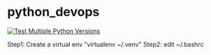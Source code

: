 # python_devops
[![Test Multiple Python Versions](https://github.com/Azeezat-git/python_devops/actions/workflows/main.yml/badge.svg)](https://github.com/Azeezat-git/python_devops/actions/workflows/main.yml)

Step1: Create a virtual env "virtualenv ~/.venv"
Step2: edit ~/.bashrc
